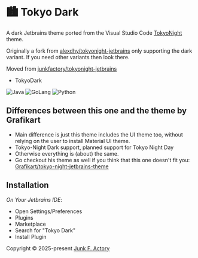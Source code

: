 <!-- Plugin description -->

# 🏙 Tokyo Dark

A dark Jetbrains theme ported from the Visual Studio Code
[TokyoNight](https://github.com/enkia/tokyo-night-vscode-theme) theme.

Originally a fork from [alexdhy/tokyonight-jetbrains](https://github.com/alexadhy/tokyonight-jetbrains)
only supporting the dark variant. If you need other variants then look there.

Moved from [junkfactory/tokyonight-jetbrains](https://github.com/junkfactory/tokyonight-jetbrains)

<!-- Plugin description end -->

- TokyoDark

![Java](./static/java_tokyonight_dark.png)
![GoLang](./static/golang_tokyonight_dark.png)
![Python](./static/python_tokyonight_dark.png)

## Differences between this one and the theme by Grafikart

- Main difference is just this theme includes the UI theme too,
  without relying on the user to install Material UI theme.
- Tokyo-Night Dark support, planned support for Tokyo Night Day
- Otherwise everything is (about) the same.
- Go checkout his theme as well if you think that this one doesn't fit you: [Grafikart/tokyo-night-jetbrains-theme](https://github.com/Grafikart/tokyo-night-jetbrains-theme)

## Installation

_On Your Jetbrains IDE_:

- Open Settings/Preferences
- Plugins
- Marketplace
- Search for "Tokyo Dark"
- Install Plugin

Copyright &copy; 2025-present [Junk F. Actory](https://github.com/junkfactory/tokyodark-jetbrains)
